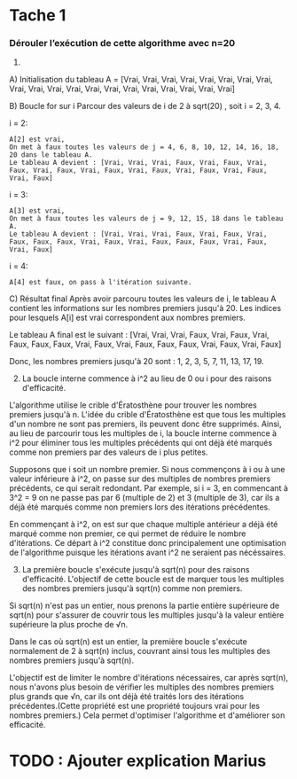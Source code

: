 # Tache 1

### Dérouler l’exécution de cette algorithme avec n=20

1.
A) Initialisation du tableau
A = [Vrai, Vrai, Vrai, Vrai, Vrai, Vrai, Vrai, Vrai, Vrai, Vrai, Vrai, Vrai, Vrai, Vrai, Vrai, Vrai, Vrai, Vrai, Vrai, Vrai]

B) Boucle for sur i
Parcour des valeurs de i de 2 à sqrt(20) , soit i = 2, 3, 4.

i = 2:

    A[2] est vrai,
    On met à faux toutes les valeurs de j = 4, 6, 8, 10, 12, 14, 16, 18, 20 dans le tableau A.
    Le tableau A devient : [Vrai, Vrai, Vrai, Faux, Vrai, Faux, Vrai, Faux, Vrai, Faux, Vrai, Faux, Vrai, Faux, Vrai, Faux, Vrai, Faux, Vrai, Faux]

i = 3:

    A[3] est vrai, 
    On met à faux toutes les valeurs de j = 9, 12, 15, 18 dans le tableau A.
    Le tableau A devient : [Vrai, Vrai, Vrai, Faux, Vrai, Faux, Vrai, Faux, Faux, Faux, Vrai, Faux, Vrai, Faux, Faux, Faux, Vrai, Faux, Vrai, Faux]

i = 4:

    A[4] est faux, on pass à l'itération suivante.

C) Résultat final
Après avoir parcouru toutes les valeurs de i, le tableau A contient les informations sur les nombres premiers jusqu'à 20. Les indices pour lesquels A[i] est vrai correspondent aux nombres premiers.

Le tableau A final est le suivant : [Vrai, Vrai, Vrai, Faux, Vrai, Faux, Vrai, Faux, Faux, Faux, Vrai, Faux, Vrai, Faux, Faux, Faux, Vrai, Faux, Vrai, Faux]

Donc, les nombres premiers jusqu'à 20 sont : 1, 2, 3, 5, 7, 11, 13, 17, 19.

2. La boucle interne commence à i^2 au lieu de 0 ou i pour des raisons d'efficacité.

L'algorithme utilise le crible d'Ératosthène pour trouver les nombres premiers jusqu'à n. L'idée du crible d'Ératosthène est que tous les multiples d'un nombre ne sont pas premiers, ils peuvent donc être supprimés. Ainsi, au lieu de parcourir tous les multiples de i, la boucle interne commence à i^2 pour éliminer tous les multiples précédents qui ont déjà été marqués comme non premiers par des valeurs de i plus petites.


Supposons que i soit un nombre premier. Si nous commençons à i ou à une valeur inférieure à i^2, on passe sur des multiples de nombres premiers précédents, ce qui serait redondant. Par exemple, si i = 3, en commencant à 3^2 = 9 on ne passe pas par 6 (multiple de 2) et 3 (multiple de 3), car ils a déjà été marqués comme non premiers lors des itérations précédentes.

En commençant à i^2, on est sur que chaque multiple antérieur a déjà été marqué comme non premier, ce qui permet de réduire le nombre  d'itérations. Ce départ à i^2 constitue donc principalement une optimisation de l'algorithme puisque les itérations avant i^2 ne seraient pas nécéssaires.  

3. La première boucle s'exécute jusqu'à sqrt(n) pour des raisons d'efficacité. L'objectif de cette boucle est de marquer tous les multiples des nombres premiers jusqu'à sqrt(n) comme non premiers.

Si sqrt(n) n'est pas un entier, nous prenons la partie entière supérieure de sqrt(n) pour s'assurer de couvrir tous les multiples jusqu'à la valeur entière supérieure la plus proche de √n.


Dans le cas où sqrt(n) est un entier, la première boucle s'exécute normalement de 2 à sqrt(n) inclus, couvrant ainsi tous les multiples des nombres premiers jusqu'à sqrt(n).

L'objectif est de limiter le nombre d'itérations nécessaires, car après sqrt(n), nous n'avons plus besoin de vérifier les multiples des nombres premiers plus grands que √n, car ils ont déjà été traités lors des itérations précédentes.(Cette propriété est une propriété toujours vrai pour les nombres premiers.) Cela permet d'optimiser l'algorithme et d'améliorer son efficacité.

# TODO : Ajouter explication Marius